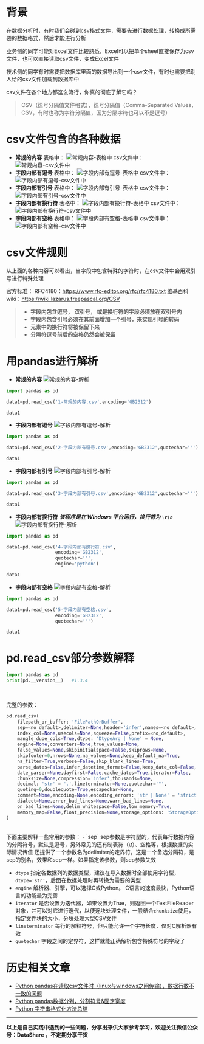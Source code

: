 # 背景
在数据分析时，有时我们会碰到csv格式文件，需要先进行数据处理，转换成所需要的数据格式，然后才能进行分析

业务侧的同学可能对Excel文件比较熟悉，Excel可以把单个sheet直接保存为csv文件，也可以直接读取csv文件，变成Excel文件

技术侧的同学有时需要把数据库里面的数据导出到一个csv文件，有时也需要把别人给的csv文件加载到数据库中

csv文件在各个地方都这么流行，你真的彻底了解它吗？

>CSV（逗号分隔值文件格式），逗号分隔值（Comma-Separated Values，CSV，有时也称为字符分隔值，因为分隔字符也可以不是逗号）
# csv文件包含的各种数据

- **常规的内容**
表格中：
![常规内容-表格中](https://upload-images.jianshu.io/upload_images/6641583-e2592d37e5120c2c.png?imageMogr2/auto-orient/strip%7CimageView2/2/w/1240)
csv文件中：
![常规内容-csv文件中](https://upload-images.jianshu.io/upload_images/6641583-a3cef79e9e5dca46.png?imageMogr2/auto-orient/strip%7CimageView2/2/w/1240)
- **字段内部有逗号**
表格中：
![字段内部有逗号-表格中](https://upload-images.jianshu.io/upload_images/6641583-dbba2e99db265bd2.png?imageMogr2/auto-orient/strip%7CimageView2/2/w/1240)
csv文件中：
![字段内部有逗号-csv文件中](https://upload-images.jianshu.io/upload_images/6641583-fe6135ba70d96844.png?imageMogr2/auto-orient/strip%7CimageView2/2/w/1240)
- **字段内部有引号**
表格中：
![字段内部有引号-表格中](https://upload-images.jianshu.io/upload_images/6641583-70e92f2af71ec535.png?imageMogr2/auto-orient/strip%7CimageView2/2/w/1240)
csv文件中：
![字段内部有引号-csv文件中](https://upload-images.jianshu.io/upload_images/6641583-a14b07c4c5ba56cd.png?imageMogr2/auto-orient/strip%7CimageView2/2/w/1240)
- **字段内部有换行符**
表格中：
![字段内部有换行符-表格中](https://upload-images.jianshu.io/upload_images/6641583-a105ba767d91b993.png?imageMogr2/auto-orient/strip%7CimageView2/2/w/1240)
csv文件中：
![字段内部有换行符-csv文件中](https://upload-images.jianshu.io/upload_images/6641583-a5f750a59ea60b78.png?imageMogr2/auto-orient/strip%7CimageView2/2/w/1240)
- **字段内部有空格**
表格中：
![字段内部有空格-表格中](https://upload-images.jianshu.io/upload_images/6641583-cc4bf9f2859e9a4f.png?imageMogr2/auto-orient/strip%7CimageView2/2/w/1240)
csv文件中：
![字段内部有空格-csv文件中](https://upload-images.jianshu.io/upload_images/6641583-f0ff1acfe16968d8.png?imageMogr2/auto-orient/strip%7CimageView2/2/w/1240)


# csv文件规则
从上面的各种内容可以看出，当字段中包含特殊的字符时，在csv文件中会用双引号进行特殊处理

官方标准：
RFC4180：https://www.rfc-editor.org/rfc/rfc4180.txt
维基百科wiki：https://wiki.lazarus.freepascal.org/CSV

>- **字段内包含逗号， 双引号， 或是换行符的字段必须放在双引号内**
>- **字段内包含引号必须在其前面增加一个引号，来实现引号的转码**
>- **元素中的换行符将被保留下来**
>- **分隔符逗号前后的空格仍然会被保留**
# 用pandas进行解析
- **常规的内容**
![常规的内容-解析](https://upload-images.jianshu.io/upload_images/6641583-9309914603e524ac.png?imageMogr2/auto-orient/strip%7CimageView2/2/w/1040)
```python
import pandas as pd

data1=pd.read_csv('1-常规的内容.csv',encoding='GB2312')

data1
```
- **字段内部有逗号**
![字段内部有逗号-解析](https://upload-images.jianshu.io/upload_images/6641583-ec81e20b7203de04.png?imageMogr2/auto-orient/strip%7CimageView2/2/w/1040)
```python
import pandas as pd

data1=pd.read_csv('2-字段内部有逗号.csv',encoding='GB2312',quotechar='"')

data1
```
- **字段内部有引号**
![字段内部有引号-解析](https://upload-images.jianshu.io/upload_images/6641583-1c07d93cb95aa6cf.png?imageMogr2/auto-orient/strip%7CimageView2/2/w/1240)
```python
import pandas as pd

data1=pd.read_csv('3-字段内部有引号.csv',encoding='GB2312',quotechar='"')

data1
```
- **字段内部有换行符**
***该程序是在 Windows 平台运行，换行符为 `\r\n`***
![字段内部有换行符-解析](https://upload-images.jianshu.io/upload_images/6641583-9917e6b8bdd0a638.png?imageMogr2/auto-orient/strip%7CimageView2/2/w/1240)
```python
import pandas as pd

data1=pd.read_csv('4-字段内部有换行符.csv',
                  encoding='GB2312',
                  quotechar='"',
                  engine='python')

data1
```
- **字段内部有空格**
![字段内部有空格-解析](https://upload-images.jianshu.io/upload_images/6641583-4950adae38eae91e.png?imageMogr2/auto-orient/strip%7CimageView2/2/w/1240)
```python
import pandas as pd

data1=pd.read_csv('5-字段内部有空格.csv',
                  encoding='GB2312',
                  quotechar='"')

data1
```
# pd.read_csv部分参数解释
```python
import pandas as pd
print(pd.__version__)   #1.3.4
```
<br/>

完整的参数：
```python
pd.read_csv(
    filepath_or_buffer: 'FilePathOrBuffer',
    sep=<no_default>,delimiter=None,header='infer',names=<no_default>,
    index_col=None,usecols=None,squeeze=False,prefix=<no_default>,
    mangle_dupe_cols=True,dtype: 'DtypeArg | None' = None,
    engine=None,converters=None,true_values=None,
    false_values=None,skipinitialspace=False,skiprows=None,
    skipfooter=0,nrows=None,na_values=None,keep_default_na=True,
    na_filter=True,verbose=False,skip_blank_lines=True,
    parse_dates=False,infer_datetime_format=False,keep_date_col=False,
    date_parser=None,dayfirst=False,cache_dates=True,iterator=False,
    chunksize=None,compression='infer',thousands=None,
    decimal: 'str' = '.',lineterminator=None,quotechar='"',
    quoting=0,doublequote=True,escapechar=None,
    comment=None,encoding=None,encoding_errors: 'str | None' = 'strict',
    dialect=None,error_bad_lines=None,warn_bad_lines=None,
    on_bad_lines=None,delim_whitespace=False,low_memory=True,
    memory_map=False,float_precision=None,storage_options: 'StorageOptions' = None,
)
```

<br/>
下面主要解释一些常用的参数：
- `sep`
sep参数是字符型的，代表每行数据内容的分隔符号，默认是逗号，另外常见的还有制表符（\t）、空格等，根据数据的实际情况传值
还提供了一个参数名为delimiter的定界符，这是一个备选分隔符，是sep的别名，效果和sep一样。如果指定该参数，则sep参数失效

- `dtype`
指定各数据列的数据类型，建议在导入数据时全部使用字符型，`dtype='str'`，后面在数据处理时再转换为需要的类型
- `engine`
解析器、引擎，可以选择C或Python。
C语言的速度最快，Python语言的功能最为完善
- `iterator`
是否设置为迭代器，如果设置为True，则返回一个TextFileReader对象，并可以对它进行迭代，以便逐块处理文件，一般结合`chunksize`使用，指定文件块的大小，分块处理大型CSV文件
- `lineterminator`
每行的解释符号，但只能允许一个字符长度，仅对C解析器有效
- `quotechar`
字段之间的定界符，这样就能正确解析包含特殊符号的字段了

# 历史相关文章
- [Python pandas在读取csv文件时（linux与windows之间传输），数据行数不一致的问题](https://www.jianshu.com/p/790d8a722646)
- [Python pandas数据分列，分割符号&固定宽度](https://www.jianshu.com/p/6da5195262c6)
- [Python 字符串格式化方法总结](https://www.jianshu.com/p/b80b56cb09a4)
**************************************************************************
**以上是自己实践中遇到的一些问题，分享出来供大家参考学习，欢迎关注微信公众号：DataShare ，不定期分享干货**
